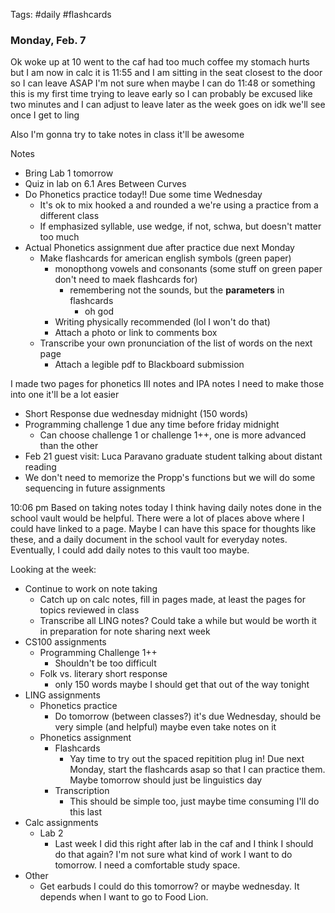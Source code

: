 Tags: #daily #flashcards 

### Monday, Feb. 7
Ok woke up at 10 went to the caf had too much coffee my stomach hurts but I am now in calc it is 11:55 and I am sitting in the seat closest to the door so I can leave ASAP I'm not sure when maybe I can do 11:48 or something this is my first time trying to leave early so I can probably be excused like two minutes and I can adjust to leave later as the week goes on idk we'll see once I get to ling 

Also I'm gonna try to take notes in class it'll be awesome

Notes
- Bring Lab 1 tomorrow
- Quiz in lab on 6.1 Ares Between Curves
- Do Phonetics practice today!! Due some time Wednesday
	- It's ok to mix hooked a and rounded a we're using a practice from a different class
	- If emphasized syllable, use wedge, if not, schwa, but doesn't matter too much
- Actual Phonetics assignment due after practice due next Monday
	- Make flashcards for american english symbols (green paper)
		- monopthong vowels and consonants (some stuff on green paper don't need to maek flashcards for)
			- remembering not the sounds, but the **parameters** in flashcards
				- oh god
		- Writing physically recommended (lol I won't do that)
		- Attach a photo or link to comments box
	- Transcribe your own pronunciation of the list of words on the next page
		- Attach a legible pdf to Blackboard submission

I made two pages for phonetics III notes and IPA notes I need to make those into one it'll be a lot easier

- Short Response due wednesday midnight (150 words)
- Programming challenge 1 due any time before friday midnight
	- Can choose challenge 1 or challenge 1++, one is more advanced than the other
- Feb 21 guest visit: Luca Paravano graduate student talking about distant reading
- We don't need to memorize the Propp's functions but we will do some sequencing in future assignments

10:06 pm Based on taking notes today I think having daily notes done in the school vault would be helpful. There were a lot of places above where I could have linked to a page. Maybe I can have this space for thoughts like these, and a daily document in the school vault for everyday notes. Eventually, I could add daily notes to this vault too maybe.

Looking at the week:
- Continue to work on note taking
	- Catch up on calc notes, fill in pages made, at least the pages for topics reviewed in class
	- Transcribe all LING notes? Could take a while but would be worth it in preparation for note sharing next week
- CS100 assignments
	- Programming Challenge 1++
		- Shouldn't be too difficult
	- Folk vs. literary short response
		- only 150 words maybe I should get that out of the way tonight
- LING assignments
	- Phonetics practice
		- Do tomorrow (between classes?) it's due Wednesday, should be very simple (and helpful) maybe even take notes on it
	- Phonetics assignment
		- Flashcards
			- Yay time to try out the spaced repitition plug in! Due next Monday, start the flashcards asap so that I can practice them. Maybe tomorrow should just be linguistics day
		- Transcription
			- This should be simple too, just maybe time consuming I'll do this last
- Calc assignments
	- Lab 2
		- Last week I did this right after lab in the caf and I think I should do that again? I'm not sure what kind of work I want to do tomorrow. I need a comfortable study space.
- Other
	- Get earbuds I could do this tomorrow? or maybe wednesday. It depends when I want to go to Food Lion.